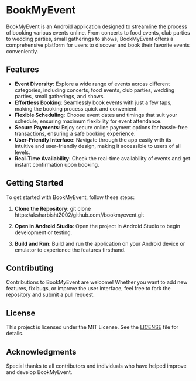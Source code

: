 # BookMyEvent
BookMyEvent is an Android application designed to streamline the process of booking various events online. From concerts to food events, club parties to wedding parties, small gatherings to shows, BookMyEvent offers a comprehensive platform for users to discover and book their favorite events conveniently.
## Features

- **Event Diversity**: Explore a wide range of events across different categories, including concerts, food events, club parties, wedding parties, small gatherings, and shows.
- **Effortless Booking**: Seamlessly book events with just a few taps, making the booking process quick and convenient.
- **Flexible Scheduling**: Choose event dates and timings that suit your schedule, ensuring maximum flexibility for event attendance.
- **Secure Payments**: Enjoy secure online payment options for hassle-free transactions, ensuring a safe booking experience.
- **User-Friendly Interface**: Navigate through the app easily with its intuitive and user-friendly design, making it accessible to users of all levels.
- **Real-Time Availability**: Check the real-time availability of events and get instant confirmation upon booking.

## Getting Started

To get started with BookMyEvent, follow these steps:

1. **Clone the Repository**: 
  git clone https:/aksharbisht2002/github.com//bookmyevent.git


2. **Open in Android Studio**: 
Open the project in Android Studio to begin development or testing.

3. **Build and Run**: 
Build and run the application on your Android device or emulator to experience the features firsthand.

## Contributing

Contributions to BookMyEvent are welcome! Whether you want to add new features, fix bugs, or improve the user interface, feel free to fork the repository and submit a pull request.

## License

This project is licensed under the MIT License. See the [LICENSE](LICENSE) file for details.

## Acknowledgments

Special thanks to all contributors and individuals who have helped improve and develop BookMyEvent.
